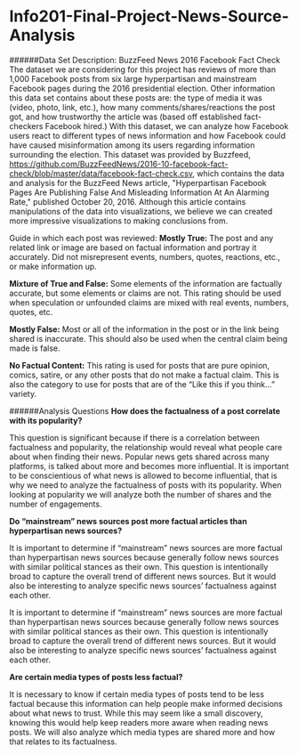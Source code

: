 # Info201-Final-Project-News-Source-Analysis
######Data Set Description: BuzzFeed News 2016 Facebook Fact Check
The dataset we are considering for this project has reviews of more than 1,000 Facebook posts from six large hyperpartisan and mainstream Facebook pages during the 2016 presidential election. Other information this data set contains about these posts are: the type of media it was (video, photo, link, etc.), how many comments/shares/reactions the post got, and how trustworthy the article was (based off established fact-checkers Facebook hired.) With this dataset, we can analyze how Facebook users react to different types of news information and how Facebook could have caused misinformation among its users regarding information surrounding the election.
This dataset was provided by Buzzfeed, https://github.com/BuzzFeedNews/2016-10-facebook-fact-check/blob/master/data/facebook-fact-check.csv,  which contains the data and analysis for the BuzzFeed News article, "Hyperpartisan Facebook Pages Are Publishing False And Misleading Information At An Alarming Rate," published October 20, 2016. Although this article contains manipulations of the data into visualizations, we believe we can created more impressive visualizations to making conclusions from.

Guide in which each post was reviewed:
  **Mostly True:** The post and any related link or image are based on factual information and portray it accurately. Did not misrepresent events, numbers, quotes, reactions, etc., or make information up.

  **Mixture of True and False:** Some elements of the information are factually accurate, but some elements or claims are not. This rating should be used when speculation or unfounded claims are mixed with real events, numbers, quotes, etc.

  **Mostly False:** Most or all of the information in the post or in the link being shared is inaccurate. This should also be used when the central claim being made is false.

  **No Factual Content:** This rating is used for posts that are pure opinion, comics, satire, or any other posts that do not make a factual claim. This is also the category to use for posts that are of the “Like this if you think...” variety.


######Analysis Questions
**How does the factualness of a post correlate with its popularity?**

  This question is significant because if there is a correlation between factualness and popularity, the relationship would reveal what people care about when finding their news. Popular news gets shared across many platforms, is talked about more and becomes more influential. It is important to be conscientious of what news is allowed to become influential, that is why we need to analyze the factualness of posts with its popularity. When looking at popularity we will analyze both the number of shares and the number of engagements.

**Do “mainstream” news sources post more factual articles than hyperpartisan news sources?**

  It is important to determine if “mainstream” news sources are more factual than hyperpartisan news sources because generally follow news sources with similar political stances as their own. This question is intentionally broad to capture the overall trend of different news sources. But it would also be interesting to analyze specific news sources’ factualness against each other.

  It is important to determine if “mainstream” news sources are more factual than hyperpartisan news sources because generally follow news sources with similar political stances as their own. This question is intentionally broad to capture the overall trend of different news sources. But it would also be interesting to analyze specific news sources’ factualness against each other.

**Are certain media types of posts less factual?**

  It is necessary to know if certain media types of posts tend to be less factual because this information can help people make informed decisions about what news to trust. While this may seem like a small discovery, knowing this would help keep readers more aware when reading news posts. We will also analyze which media types are shared more and how that relates to its factualness.

